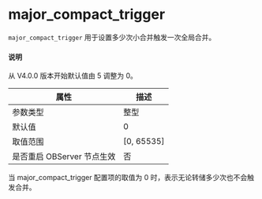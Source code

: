 # major_compact_trigger 


`major_compact_trigger` 用于设置多少次小合并触发一次全局合并。

<main id="notice" type='explain'>
  <h4>说明</h4>
  <p>从 V4.0.0 版本开始默认值由 5 调整为 0。</p>
</main>

|      **属性**      |    **描述**    |
|------------------|--------------|
| 参数类型             | 整型           |
| 默认值              | 0            |
| 取值范围             | \[0, 65535\] |
| 是否重启 OBServer 节点生效 | 否            |



当 major_compact_trigger 配置项的取值为 0 时，表示无论转储多少次也不会触发合并。
